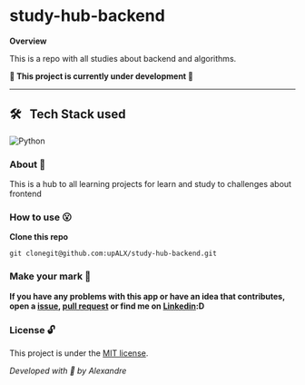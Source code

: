 # study-hub-backend

**Overview**

This is a repo with all studies about backend and algorithms.

**:construction: This project is currently under development :construction:**

---

## 🛠 &nbsp; Tech Stack used 
![Python](https://img.shields.io/badge/-Python-05122A?style=flat&logo=python)&nbsp;


### About :book:
This is a hub to all learning projects for learn and study to challenges about frontend

### How to use :open_mouth:

**Clone this repo**


```
git clonegit@github.com:upALX/study-hub-backend.git
```
### Make your mark :triangular_flag_on_post:      

**If you have any problems with this app or have an idea that contributes, open a [issue](https://github.com/upALX/study-hub-backend/issues), [pull request](https://github.com/upALX/study-hub-backend/pulls) or find me on [Linkedin](https://www.linkedin.com/in/upalx/):D**


### License :unlock:

This project is under the [MIT license](https://github.com/upALX/study-hub-backend/blob/main/LICENSE).

*Developed with :purple_heart: by Alexandre*  
